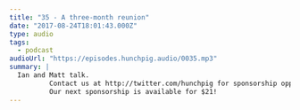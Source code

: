 ```yaml
---
title: "35 - A three-month reunion"
date: "2017-08-24T18:01:43.000Z"
type: audio
tags:
  - podcast
audioUrl: "https://episodes.hunchpig.audio/0035.mp3"
summary: |
  Ian and Matt talk.
          Contact us at http://twitter.com/hunchpig for sponsorship opportunities.
          Our next sponsorship is available for $21!
---
```

